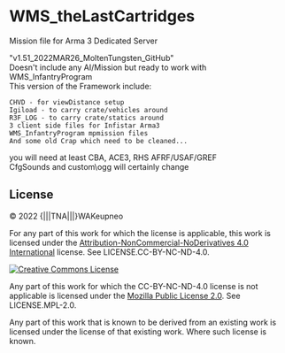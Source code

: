 # WMS_theLastCartridges

Mission file for Arma 3 Dedicated Server

"v1.51_2022MAR26_MoltenTungsten_GitHub"<br/>
Doesn't include any AI/Mission but ready to work with WMS_InfantryProgram<br/>
This version of the Framework include:

    CHVD - for viewDistance setup
    Igiload - to carry crate/vehicles around
    R3F_LOG - to carry crate/statics around
    3 client side files for Infistar Arma3
    WMS_InfantryProgram mpmission files
    And some old Crap which need to be cleaned...

you will need at least CBA, ACE3, RHS AFRF/USAF/GREF<br/>
CfgSounds and custom\ogg will certainly change

## License

&copy; 2022 {|||TNA|||}WAKeupneo

For any part of this work for which the license is applicable, this work is licensed under the [Attribution-NonCommercial-NoDerivatives 4.0 International](http://creativecommons.org/licenses/by-nc-nd/4.0/) license. See LICENSE.CC-BY-NC-ND-4.0.

<a rel="license" href="http://creativecommons.org/licenses/by-nc-nd/4.0/"><img alt="Creative Commons License" style="border-width:0" src="https://i.creativecommons.org/l/by-nc-nd/4.0/88x31.png" /></a>

Any part of this work for which the CC-BY-NC-ND-4.0 license is not applicable is licensed under the [Mozilla Public License 2.0](https://www.mozilla.org/en-US/MPL/2.0/). See LICENSE.MPL-2.0.

Any part of this work that is known to be derived from an existing work is licensed under the license of that existing work. Where such license is known.